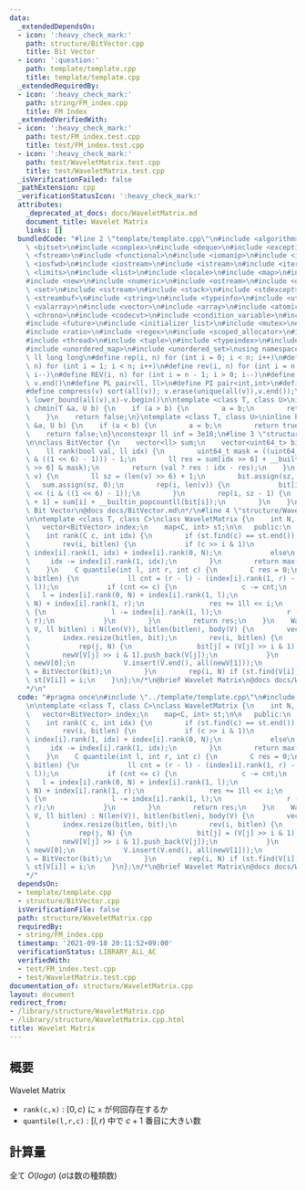```yaml
---
data:
  _extendedDependsOn:
  - icon: ':heavy_check_mark:'
    path: structure/BitVector.cpp
    title: Bit Vector
  - icon: ':question:'
    path: template/template.cpp
    title: template/template.cpp
  _extendedRequiredBy:
  - icon: ':heavy_check_mark:'
    path: string/FM_index.cpp
    title: FM Index
  _extendedVerifiedWith:
  - icon: ':heavy_check_mark:'
    path: test/FM_index.test.cpp
    title: test/FM_index.test.cpp
  - icon: ':heavy_check_mark:'
    path: test/WaveletMatrix.test.cpp
    title: test/WaveletMatrix.test.cpp
  _isVerificationFailed: false
  _pathExtension: cpp
  _verificationStatusIcon: ':heavy_check_mark:'
  attributes:
    _deprecated_at_docs: docs/WaveletMatrix.md
    document_title: Wavelet Matrix
    links: []
  bundledCode: "#line 2 \"template/template.cpp\"\n#include <algorithm>\n#include\
    \ <bitset>\n#include <complex>\n#include <deque>\n#include <exception>\n#include\
    \ <fstream>\n#include <functional>\n#include <iomanip>\n#include <ios>\n#include\
    \ <iosfwd>\n#include <iostream>\n#include <istream>\n#include <iterator>\n#include\
    \ <limits>\n#include <list>\n#include <locale>\n#include <map>\n#include <memory>\n\
    #include <new>\n#include <numeric>\n#include <ostream>\n#include <queue>\n#include\
    \ <set>\n#include <sstream>\n#include <stack>\n#include <stdexcept>\n#include\
    \ <streambuf>\n#include <string>\n#include <typeinfo>\n#include <utility>\n#include\
    \ <valarray>\n#include <vector>\n#include <array>\n#include <atomic>\n#include\
    \ <chrono>\n#include <codecvt>\n#include <condition_variable>\n#include <forward_list>\n\
    #include <future>\n#include <initializer_list>\n#include <mutex>\n#include <random>\n\
    #include <ratio>\n#include <regex>\n#include <scoped_allocator>\n#include <system_error>\n\
    #include <thread>\n#include <tuple>\n#include <typeindex>\n#include <type_traits>\n\
    #include <unordered_map>\n#include <unordered_set>\nusing namespace std;\n#define\
    \ ll long long\n#define rep(i, n) for (int i = 0; i < n; i++)\n#define REP(i,\
    \ n) for (int i = 1; i < n; i++)\n#define rev(i, n) for (int i = n - 1; i >= 0;\
    \ i--)\n#define REV(i, n) for (int i = n - 1; i > 0; i--)\n#define all(v) v.begin(),\
    \ v.end()\n#define PL pair<ll, ll>\n#define PI pair<int,int>\n#define len(s) (int)s.size()\n\
    #define compress(v) sort(all(v)); v.erase(unique(all(v)),v.end());\n#define comid(v,x)\
    \ lower_bound(all(v),x)-v.begin()\n\ntemplate <class T, class U>\ninline bool\
    \ chmin(T &a, U b) {\n    if (a > b) {\n        a = b;\n        return true;\n\
    \    }\n    return false;\n}\ntemplate <class T, class U>\ninline bool chmax(T\
    \ &a, U b) {\n    if (a < b) {\n        a = b;\n        return true;\n    }\n\
    \    return false;\n}\nconstexpr ll inf = 3e18;\n#line 3 \"structure/BitVector.cpp\"\
    \n\nclass BitVector {\n    vector<ll> sum;\n    vector<uint64_t> bit;\n\n   public:\n\
    \    ll rank(bool val, ll idx) {\n        uint64_t mask = ((uint64_t)1 << (idx\
    \ & ((1 << 6) - 1))) - 1;\n        ll res = sum[idx >> 6] + __builtin_popcountll(bit[idx\
    \ >> 6] & mask);\n        return (val ? res : idx - res);\n    }\n    BitVector(vector<bool>&\
    \ v) {\n        ll sz = (len(v) >> 6) + 1;\n        bit.assign(sz, 0);\n     \
    \   sum.assign(sz, 0);\n        rep(i, len(v)) {\n            bit[i >> 6] |= (uint64_t)(v[i])\
    \ << (i & ((1 << 6) - 1));\n        }\n        rep(i, sz - 1) {\n            sum[i\
    \ + 1] = sum[i] + __builtin_popcountll(bit[i]);\n        }\n    }\n};\n/*\n@brief\
    \ Bit Vector\n@docs docs/BitVector.md\n*/\n#line 4 \"structure/WaveletMatrix.cpp\"\
    \n\ntemplate <class T, class C>\nclass WaveletMatrix {\n    int N, bitlen;\n \
    \   vector<BitVector> index;\n    map<C, int> st;\n\n   public:\n    T body;\n\
    \    int rank(C c, int idx) {\n        if (st.find(c) == st.end()) return 0;\n\
    \        rev(i, bitlen) {\n            if (c >> i & 1)\n                idx =\
    \ index[i].rank(1, idx) + index[i].rank(0, N);\n            else\n           \
    \     idx -= index[i].rank(1, idx);\n        }\n        return max(0, idx - st[c]);\n\
    \    }\n    C quantile(int l, int r, int c) {\n        C res = 0;\n        rev(i,\
    \ bitlen) {\n            ll cnt = (r - l) - (index[i].rank(1, r) - index[i].rank(1,\
    \ l));\n            if (cnt <= c) {\n                c -= cnt;\n             \
    \   l = index[i].rank(0, N) + index[i].rank(1, l);\n                r = index[i].rank(0,\
    \ N) + index[i].rank(1, r);\n                res += 1ll << i;\n            } else\
    \ {\n                l -= index[i].rank(1, l);\n                r -= index[i].rank(1,\
    \ r);\n            }\n        }\n        return res;\n    }\n    WaveletMatrix(T\
    \ V, ll bitlen) : N(len(V)), bitlen(bitlen), body(V) {\n        vector<bool> bit(N);\n\
    \        index.resize(bitlen, bit);\n        rev(i, bitlen) {\n            T newV[2];\n\
    \            rep(j, N) {\n                bit[j] = (V[j] >> i & 1);\n        \
    \        newV[V[j] >> i & 1].push_back(V[j]);\n            }\n            V =\
    \ newV[0];\n            V.insert(V.end(), all(newV[1]));\n            index[i]\
    \ = BitVector(bit);\n        }\n        rep(i, N) if (st.find(V[i]) == st.end())\
    \ st[V[i]] = i;\n    }\n};\n/*\n@brief Wavelet Matrix\n@docs docs/WaveletMatrix.md\n\
    */\n"
  code: "#pragma once\n#include \"../template/template.cpp\"\n#include \"BitVector.cpp\"\
    \n\ntemplate <class T, class C>\nclass WaveletMatrix {\n    int N, bitlen;\n \
    \   vector<BitVector> index;\n    map<C, int> st;\n\n   public:\n    T body;\n\
    \    int rank(C c, int idx) {\n        if (st.find(c) == st.end()) return 0;\n\
    \        rev(i, bitlen) {\n            if (c >> i & 1)\n                idx =\
    \ index[i].rank(1, idx) + index[i].rank(0, N);\n            else\n           \
    \     idx -= index[i].rank(1, idx);\n        }\n        return max(0, idx - st[c]);\n\
    \    }\n    C quantile(int l, int r, int c) {\n        C res = 0;\n        rev(i,\
    \ bitlen) {\n            ll cnt = (r - l) - (index[i].rank(1, r) - index[i].rank(1,\
    \ l));\n            if (cnt <= c) {\n                c -= cnt;\n             \
    \   l = index[i].rank(0, N) + index[i].rank(1, l);\n                r = index[i].rank(0,\
    \ N) + index[i].rank(1, r);\n                res += 1ll << i;\n            } else\
    \ {\n                l -= index[i].rank(1, l);\n                r -= index[i].rank(1,\
    \ r);\n            }\n        }\n        return res;\n    }\n    WaveletMatrix(T\
    \ V, ll bitlen) : N(len(V)), bitlen(bitlen), body(V) {\n        vector<bool> bit(N);\n\
    \        index.resize(bitlen, bit);\n        rev(i, bitlen) {\n            T newV[2];\n\
    \            rep(j, N) {\n                bit[j] = (V[j] >> i & 1);\n        \
    \        newV[V[j] >> i & 1].push_back(V[j]);\n            }\n            V =\
    \ newV[0];\n            V.insert(V.end(), all(newV[1]));\n            index[i]\
    \ = BitVector(bit);\n        }\n        rep(i, N) if (st.find(V[i]) == st.end())\
    \ st[V[i]] = i;\n    }\n};\n/*\n@brief Wavelet Matrix\n@docs docs/WaveletMatrix.md\n\
    */"
  dependsOn:
  - template/template.cpp
  - structure/BitVector.cpp
  isVerificationFile: false
  path: structure/WaveletMatrix.cpp
  requiredBy:
  - string/FM_index.cpp
  timestamp: '2021-09-10 20:11:52+09:00'
  verificationStatus: LIBRARY_ALL_AC
  verifiedWith:
  - test/FM_index.test.cpp
  - test/WaveletMatrix.test.cpp
documentation_of: structure/WaveletMatrix.cpp
layout: document
redirect_from:
- /library/structure/WaveletMatrix.cpp
- /library/structure/WaveletMatrix.cpp.html
title: Wavelet Matrix
---
```

## 概要

Wavelet Matrix

- ```rank(c,x)``` : $[0,c)$ に ```x``` が何回存在するか
- ```quantile(l,r,c)``` : $[l,r)$ 中で $c+1$ 番目に大きい数

## 計算量

全て $O(log \sigma)$ ($\sigma$は数の種類数)